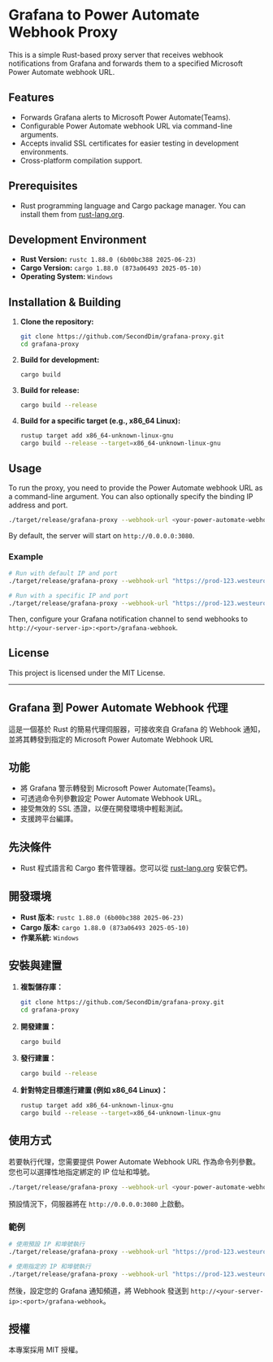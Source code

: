 # Grafana to Power Automate Webhook Proxy

This is a simple Rust-based proxy server that receives webhook notifications from Grafana and forwards them to a specified Microsoft Power Automate webhook URL.

## Features

* Forwards Grafana alerts to Microsoft Power Automate(Teams).
* Configurable Power Automate webhook URL via command-line arguments.
* Accepts invalid SSL certificates for easier testing in development environments.
* Cross-platform compilation support.

## Prerequisites

* Rust programming language and Cargo package manager. You can install them from [rust-lang.org](https://www.rust-lang.org/tools/install).

## Development Environment

* **Rust Version:** `rustc 1.88.0 (6b00bc388 2025-06-23)`
* **Cargo Version:** `cargo 1.88.0 (873a06493 2025-05-10)`
* **Operating System:** `Windows`

## Installation & Building

1. **Clone the repository:**

    ```bash
    git clone https://github.com/SecondDim/grafana-proxy.git
    cd grafana-proxy
    ```

1. **Build for development:**

    ```bash
    cargo build
    ```

1. **Build for release:**

    ```bash
    cargo build --release
    ```

1. **Build for a specific target (e.g., x86_64 Linux):**

    ```bash
    rustup target add x86_64-unknown-linux-gnu
    cargo build --release --target=x86_64-unknown-linux-gnu
    ```

## Usage

To run the proxy, you need to provide the Power Automate webhook URL as a command-line argument. You can also optionally specify the binding IP address and port.

```bash
./target/release/grafana-proxy --webhook-url <your-power-automate-webhook-url> [--bind-ip <ip-address>] [--bind-port <port>]
```

By default, the server will start on `http://0.0.0.0:3080`.

### Example

```bash
# Run with default IP and port
./target/release/grafana-proxy --webhook-url "https://prod-123.westeurope.logic.azure.com:443/workflows/..."

# Run with a specific IP and port
./target/release/grafana-proxy --webhook-url "https://prod-123.westeurope.logic.azure.com:443/workflows/..." --bind-ip 127.0.0.1 --bind-port 8888
```

Then, configure your Grafana notification channel to send webhooks to `http://<your-server-ip>:<port>/grafana-webhook`.

## License

This project is licensed under the MIT License.

---

## Grafana 到 Power Automate Webhook 代理

這是一個基於 Rust 的簡易代理伺服器，可接收來自 Grafana 的 Webhook 通知，並將其轉發到指定的 Microsoft Power Automate Webhook URL

## 功能

* 將 Grafana 警示轉發到 Microsoft Power Automate(Teams)。
* 可透過命令列參數設定 Power Automate Webhook URL。
* 接受無效的 SSL 憑證，以便在開發環境中輕鬆測試。
* 支援跨平台編譯。

## 先決條件

* Rust 程式語言和 Cargo 套件管理器。您可以從 [rust-lang.org](https://www.rust-lang.org/tools/install) 安裝它們。

## 開發環境

* **Rust 版本:** `rustc 1.88.0 (6b00bc388 2025-06-23)`
* **Cargo 版本:** `cargo 1.88.0 (873a06493 2025-05-10)`
* **作業系統:** `Windows`

## 安裝與建置

1. **複製儲存庫：**

    ```bash
    git clone https://github.com/SecondDim/grafana-proxy.git
    cd grafana-proxy
    ```

1. **開發建置：**

    ```bash
    cargo build
    ```

1. **發行建置：**

    ```bash
    cargo build --release
    ```

1. **針對特定目標進行建置 (例如 x86_64 Linux)：**

    ```bash
    rustup target add x86_64-unknown-linux-gnu
    cargo build --release --target=x86_64-unknown-linux-gnu
    ```

## 使用方式

若要執行代理，您需要提供 Power Automate Webhook URL 作為命令列參數。您也可以選擇性地指定綁定的 IP 位址和埠號。

```bash
./target/release/grafana-proxy --webhook-url <your-power-automate-webhook-url> [--bind-ip <ip-address>] [--bind-port <port>]
```

預設情況下，伺服器將在 `http://0.0.0.0:3080` 上啟動。

### 範例

```bash
# 使用預設 IP 和埠號執行
./target/release/grafana-proxy --webhook-url "https://prod-123.westeurope.logic.azure.com:443/workflows/..."

# 使用指定的 IP 和埠號執行
./target/release/grafana-proxy --webhook-url "https://prod-123.westeurope.logic.azure.com:443/workflows/..." --bind-ip 127.0.0.1 --bind-port 8888
```

然後，設定您的 Grafana 通知頻道，將 Webhook 發送到 `http://<your-server-ip>:<port>/grafana-webhook`。

## 授權

本專案採用 MIT 授權。

